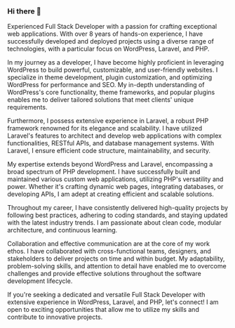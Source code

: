### Hi there 👋
Experienced Full Stack Developer with a passion for crafting exceptional web applications. With over 8 years of hands-on experience, I have successfully 
developed and deployed projects using a diverse range of technologies, with a particular focus on WordPress, Laravel, and PHP.

In my journey as a developer, I have become highly proficient in leveraging WordPress to build powerful, customizable, and user-friendly websites. I specialize in theme development, plugin customization, and optimizing WordPress for performance and SEO. My in-depth understanding of WordPress's core functionality, theme frameworks, and popular plugins enables me to deliver tailored solutions that meet clients' unique requirements.

Furthermore, I possess extensive experience in Laravel, a robust PHP framework renowned for its elegance and scalability. I have utilized Laravel's features to architect and develop web applications with complex functionalities, RESTful APIs, and database management systems. With Laravel, I ensure efficient code structure, maintainability, and security.

My expertise extends beyond WordPress and Laravel, encompassing a broad spectrum of PHP development. I have successfully built and maintained various custom web applications, utilizing PHP's versatility and power. Whether it's crafting dynamic web pages, integrating databases, or developing APIs, I am adept at creating efficient and scalable solutions.

Throughout my career, I have consistently delivered high-quality projects by following best practices, adhering to coding standards, and staying updated with the latest industry trends. I am passionate about clean code, modular architecture, and continuous learning.

Collaboration and effective communication are at the core of my work ethos. I have collaborated with cross-functional teams, designers, and stakeholders to deliver projects on time and within budget. My adaptability, problem-solving skills, and attention to detail have enabled me to overcome challenges and provide effective solutions throughout the software development lifecycle.

If you're seeking a dedicated and versatile Full Stack Developer with extensive experience in WordPress, Laravel, and PHP, let's connect! I am open to exciting opportunities that allow me to utilize my skills and contribute to innovative projects.
<!--
**abanob0adel/abanob0adel** is a ✨ _special_ ✨ repository because its `README.md` (this file) appears on your GitHub profile.


-->

